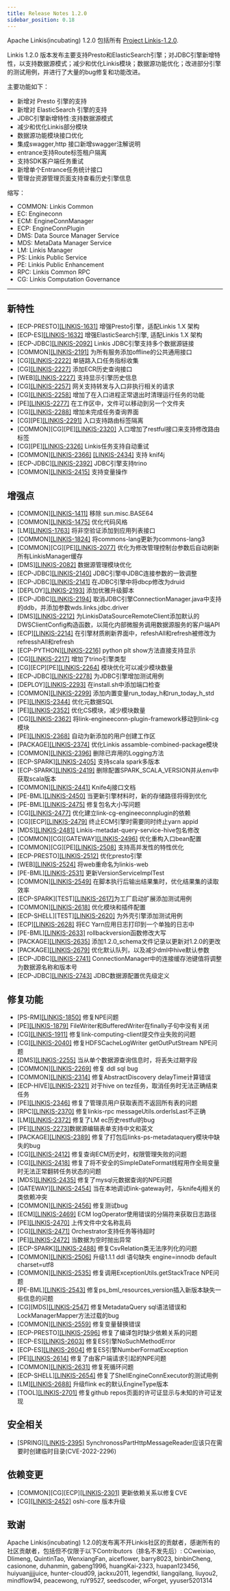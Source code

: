 ```yaml
---
title: Release Notes 1.2.0
sidebar_position: 0.18
---
```


Apache Linkis(incubating) 1.2.0 包括所有 [Project Linkis-1.2.0](https://github.com/apache/incubator-linkis/projects/12).

Linkis 1.2.0 版本发布主要支持Presto和ElasticSearch引擎；对JDBC引擎新增特性，以支持数据源模式；减少和优化Linkis模块；数据源功能优化；改进部分引擎的测试用例，并进行了大量的bug修复和功能改进。

主要功能如下：
* 新增对 Presto 引擎的支持 
* 新增对 ElasticSearch 引擎的支持
* JDBC引擎新增特性:支持数据源模式
* 减少和优化Linkis部分模块
* 数据源功能模块接口优化
* 集成swagger,http 接口新增swagger注解说明 
* entrance支持Route标签租户隔离 
* 支持SDK客户端任务重试 
* 新增单个Entrance任务统计接口 
* 管理台资源管理页面支持查看历史引擎信息

缩写：
- COMMON: Linkis Common
- EC: Engineconn
- ECM: EngineConnManager
- ECP: EngineConnPlugin
- DMS: Data Source Manager Service
- MDS: MetaData Manager Service
- LM: Linkis Manager
- PS: Linkis Public Service
- PE: Linkis Public Enhancement
- RPC: Linkis Common RPC
- CG: Linkis Computation Governance

---
## 新特性
+ \[ECP-PRESTO][[LINKIS-1631]](https://github.com/apache/incubator-linkis/issues/1631) 增强Presto引擎，适配Linkis 1.X 架构
+ \[ECP-ES][[LINKIS-1632]](https://github.com/apache/incubator-linkis/issues/1632) 增强ElasticSearch引擎, 适配Linkis 1.X 架构
+ \[ECP-JDBC][[LINKIS-2092]](https://github.com/apache/incubator-linkis/issues/2092) Linkis JDBC引擎支持多个数据源链接
+ \[COMMON][[LINKIS-2191]](https://github.com/apache/incubator-linkis/issues/2191) 为所有服务添加offline的公共通用接口
+ \[CG][[LINKIS-2222]](https://github.com/apache/incubator-linkis/issues/2222) 单链路入口任务指标收集
+ \[CG][[LINKIS-2227]](https://github.com/apache/incubator-linkis/issues/2227) 添加ECR历史查询接口
+ \[WEB][[LINKIS-2227]](https://github.com/apache/incubator-linkis/issues/2227) 支持显示引擎历史信息
+ \[CG][[LINKIS-2257]](https://github.com/apache/incubator-linkis/issues/2257) 网关支持转发与入口非执行相关的请求
+ \[CG][[LINKIS-2258]](https://github.com/apache/incubator-linkis/issues/2258) 增加了在入口进程正常退出时清理运行任务的功能
+ \[PE][[LINKIS-2277]](https://github.com/apache/incubator-linkis/pull/2277) 在工作区中，文件可以移动到另一个文件夹
+ \[CG][[LINKIS-2288]](https://github.com/apache/incubator-linkis/issues/2288) 增加未完成任务查询界面
+ \[CG]\[PE][[LINKIS-2291]](https://github.com/apache/incubator-linkis/pull/2291) 入口支持路由标签隔离
+ \[COMMON]\[CG]\[PE][[LINKIS-2320]](https://github.com/apache/incubator-linkis/issues/2320) 入口增加了restful接口来支持修改路由标签
+ \[CG]\[PE][[LINKIS-2326]](https://github.com/apache/incubator-linkis/pull/2326) Linkis任务支持自动重试
+ \[COMMON][[LINKIS-2366]](https://github.com/apache/incubator-linkis/pull/2366) [[LINKIS-2434]](https://github.com/apache/incubator-linkis/pull/2434) 支持 knif4j
+ \[ECP-JDBC][[LINKIS-2392]](https://github.com/apache/incubator-linkis/pull/2392) JDBC引擎支持trino
+ \[COMMON][[LINKIS-2415]](https://github.com/apache/incubator-linkis/pull/2415) 支持变量操作

## 增强点
+ \[COMMON][[LINKIS-1411]](https://github.com/apache/incubator-linkis/issues/1411) 移除 sun.misc.BASE64
+ \[COMMON][[LINKIS-1475]](https://github.com/apache/incubator-linkis/issues/1475) 优化代码风格
+ \[LM][[LINKIS-1763]](https://github.com/apache/incubator-linkis/issues/1763) 将非空验证添加到应用列表接口
+ \[COMMON][[LINKIS-1824]](https://github.com/apache/incubator-linkis/issues/1824) 将commons-lang更新为commons-lang3
+ \[COMMON]\[CG]\[PE][[LINKIS-2077]](https://github.com/apache/incubator-linkis/issues/2077) 优化为修改管理控制台参数后自动刷新所有LinkisManager缓存
+ \[DMS][[LINKIS-2082]](https://github.com/apache/incubator-linkis/issues/2082) 数据源管理模块优化
+ \[ECP-JDBC][[LINKIS-2140]](https://github.com/apache/incubator-linkis/issues/2140) JDBC引擎中JDBC连接参数的一致调整
+ \[ECP-JDBC][[LINKIS-2141]](https://github.com/apache/incubator-linkis/issues/2141) 在JDBC引擎中将dbcp修改为druid
+ \[DEPLOY][[LINKIS-2193]](https://github.com/apache/incubator-linkis/issues/2193) 添加优雅升级脚本
+ \[ECP-JDBC][[LINKIS-2194]](https://github.com/apache/incubator-linkis/issues/2194) 取消JDBC引擎ConnectionManager.java中支持的ddb，并添加参数wds.links.jdbc.driver
+ \[DMS][[LINKIS-2212]](https://github.com/apache/incubator-linkis/issues/2212) 为LinkisDataSourceRemoteClient添加默认的DWSClientConfig构造函数，以简化内部微服务调用数据源服务的客户端API
+ \[ECP][[LINKIS-2214]](https://github.com/apache/incubator-linkis/issues/2214) 在引擎材质刷新界面中，refeshAll和refresh被修改为refresshAll和refresh
+ \[ECP-PYTHON][[LINKIS-2216]](https://github.com/apache/incubator-linkis/issues/2216) python plt show方法直接支持显示
+ \[CG][[LINKIS-2217]](https://github.com/apache/incubator-linkis/issues/2217) 增加了trino引擎类型
+ \[CG]\[ECP]\[PE][[LINKIS-2264]](https://github.com/apache/incubator-linkis/issues/2264) 模块优化可以减少模块数量
+ \[ECP-JDBC][[LINKIS-2278]](https://github.com/apache/incubator-linkis/pull/2278) 为JDBC引擎增加测试用例
+ \[DEPLOY][[LINKIS-2293]](https://github.com/apache/incubator-linkis/issues/2293) 在install.sh中添加端口检查
+ \[COMMON][[LINKIS-2299]](https://github.com/apache/incubator-linkis/pull/2299) 添加内置变量run_today_h和run_today_h_std
+ \[PE][[LINKIS-2344]](https://github.com/apache/incubator-linkis/issues/2344) 优化元数据SQL
+ \[PE][[LINKIS-2352]](https://github.com/apache/incubator-linkis/issues/2352) 优化CS模块，减少模块数量
+ \[CG][[LINKIS-2362]](https://github.com/apache/incubator-linkis/issues/2362) 将link-engineeconn-plugin-framework移动到link-cg模块
+ \[PE][[LINKIS-2368]](https://github.com/apache/incubator-linkis/pull/2368) 自动为新添加的用户创建工作区
+ \[PACKAGE][[LINKIS-2374]](https://github.com/apache/incubator-linkis/issues/2374) 优化Linkis assamble-combined-package模块
+ \[COMMON][[LINKIS-2396]](https://github.com/apache/incubator-linkis/issues/2396) 删除已弃用的Logging方法
+ \[ECP-SPARK][[LINKIS-2405]](https://github.com/apache/incubator-linkis/pull/2405) 支持scala spark多版本
+ \[ECP-SPARK][[LINKIS-2419]](https://github.com/apache/incubator-linkis/pull/2419) 删除配置SPARK_SCALA_VERSION并从env中获取scala版本
+ \[COMMON][[LINKIS-2441]](https://github.com/apache/incubator-linkis/issues/2441) Knife4j接口文档
+ \[PE-BML][[LINKIS-2450]](https://github.com/apache/incubator-linkis/issues/2450) 当更新引擎材料时，新的存储路径将得到优化
+ \[PE-BML][[LINKIS-2475]](https://github.com/apache/incubator-linkis/issues/2475) 修复包名大小写问题
+ \[CG][[LINKIS-2477]](https://github.com/apache/incubator-linkis/pull/2477) 优化建立link-cg-engineeconnplugin的依赖
+ \[CG]\[ECP][[LINKIS-2479]](https://github.com/apache/incubator-linkis/pull/2479) 终止ECM引擎时需要同时终止yarn appid
+ \[MDS][[LINKIS-2481]](https://github.com/apache/incubator-linkis/issues/2481) Linkis-metadat-query-service-hive包名修改
+ \[COMMON]\[CG]\[GATEWAY][[LINKIS-2496]](https://github.com/apache/incubator-linkis/pull/2496) 优化重构入口bean配置
+ \[COMMON]\[CG]\[PE][[LINKIS-2508]](https://github.com/apache/incubator-linkis/pull/2508) 支持高并发性的特性优化
+ \[ECP-PRESTO][[LINKIS-2512]](https://github.com/apache/incubator-linkis/pull/2512) 优化presto引擎
+ \[WEB][[LINKIS-2524]](https://github.com/apache/incubator-linkis/pull/2524) 将web重命名为linkis-web
+ \[PE-BML][[LINKIS-2531]](https://github.com/apache/incubator-linkis/pull/2531) 更新VersionServiceImplTest
+ \[COMMON][[LINKIS-2549]](https://github.com/apache/incubator-linkis/issues/2549) 在脚本执行后输出结果集时，优化结果集的读取效率
+ \[ECP-SPARK]\[TEST][[LINKIS-2617]](https://github.com/apache/incubator-linkis/pull/2617)为工厂启动扩展添加测试用例
+ \[COMMON][[LINKIS-2618]](https://github.com/apache/incubator-linkis/pull/2618) 优化模块和插件配置
+ \[ECP-SHELL]\[TEST][[LINKIS-2620]](https://github.com/apache/incubator-linkis/pull/2620) 为外壳引擎添加测试用例
+ \[ECP][[LINKIS-2628]](https://github.com/apache/incubator-linkis/issues/2628) 将EC Yarn应用日志打印到一个单独的日志中
+ \[PE-BML][[LINKIS-2633]](https://github.com/apache/incubator-linkis/issues/2633) rollbackversion函数修改大写
+ \[PACKAGE][[LINKIS-2635]](https://github.com/apache/incubator-linkis/pull/2635) 添加1.2.0_schema文件记录以更新对1.2.0的更改
+ \[PACKAGE][[LINKIS-2679]](https://github.com/apache/incubator-linkis/issues/2679) 优化默认队列，以及减少dml中hive默认参数
+ \[ECP-JDBC][[LINKIS-2741]](https://github.com/apache/incubator-linkis/issues/2741) ConnectionManager中的连接缓存池键值将调整为数据源名称和版本号
+ \[ECP-JDBC][[LINKIS-2743]](https://github.com/apache/incubator-linkis/issues/2743) JDBC数据源配置优先级定义

## 修复功能

+ \[PS-RM][[LINKIS-1850]](https://github.com/apache/incubator-linkis/pull/1850) 修复NPE问题
+ \[PE][[LINKIS-1879]](https://github.com/apache/incubator-linkis/issues/1879) FileWriter和BufferedWriter在finally子句中没有关闭
+ \[CG][[LINKIS-1911]](https://github.com/apache/incubator-linkis/issues/1911) 修复link-computing-client提交作业失败的问题
+ \[CG][[LINKIS-2040]](https://github.com/apache/incubator-linkis/issues/2040) 修复HDFSCacheLogWriter getOutPutStream NPE问题
+ \[DMS][[LINKIS-2255]](https://github.com/apache/incubator-linkis/issues/2255) 当从单个数据源查询信息时，将丢失过期字段
+ \[COMMON][[LINKIS-2269]](https://github.com/apache/incubator-linkis/pull/2269) 修复 ddl sql bug
+ \[COMMON][[LINKIS-2314]](https://github.com/apache/incubator-linkis/issues/2314) 修复AbstractDiscovery delayTime计算错误
+ \[ECP-HIVE][[LINKIS-2321]](https://github.com/apache/incubator-linkis/issues/2321) 对于hive on tez任务，取消任务时无法正确结束任务
+ \[PE][[LINKIS-2346]](https://github.com/apache/incubator-linkis/issues/2346) 修复了管理员用户获取表而不返回所有表的问题
+ \[RPC][[LINKIS-2370]](https://github.com/apache/incubator-linkis/issues/2370) 修复linkis-rpc messageUtils.orderIsLast不正确
+ \[LM][[LINKIS-2372]](https://github.com/apache/incubator-linkis/pull/2372) 修复了LM ec历史restful的bug
+ \[PE][[LINKIS-2273]](https://github.com/apache/incubator-linkis/issues/2273)数据源编辑表单支持中文和英文
+ \[PACKAGE][[LINKIS-2389]](https://github.com/apache/incubator-linkis/issues/2389) 修复了打包后links-ps-metadataquery模块中缺失的bug
+ \[CG][[LINKIS-2412]](https://github.com/apache/incubator-linkis/issues/2412) 修复查询ECM历史时，权限管理失败的问题
+ \[CG][[LINKIS-2418]](https://github.com/apache/incubator-linkis/pull/2418) 修复了将不安全的SimpleDateFormat线程用作全局变量时无法正常翻转任务状态的问题
+ \[MDS][[LINKIS-2435]](https://github.com/apache/incubator-linkis/issues/2435) 修复了mysql元数据查询的NPE问题
+ \[GATEWAY][[LINKIS-2454]](https://github.com/apache/incubator-linkis/issues/2454) 当在本地调试link-gateway时，与knife4j相关的类依赖冲突
+ \[COMMON][[LINKIS-2456]](https://github.com/apache/incubator-linkis/issues/2456) 修复测试bug
+ \[ECM][[LINKIS-2469]](https://github.com/apache/incubator-linkis/issues/2469) ECM logOperator使用错误的分隔符来获取日志路径
+ \[PE][[LINKIS-2470]](https://github.com/apache/incubator-linkis/issues/2470) 上传文件中文名称乱码
+ \[CG][[LINKIS-2471]](https://github.com/apache/incubator-linkis/issues/2471) Orchestrator支持任务等待超时
+ \[PE][[LINKIS-2472]](https://github.com/apache/incubator-linkis/issues/2472) 当数据为空时抛出异常
+ \[ECP-SPARK][[LINKIS-2488]](https://github.com/apache/incubator-linkis/issues/2488) 修复CsvRelation类无法序列化的问题
+ \[COMMON][[LINKIS-2506]](https://github.com/apache/incubator-linkis/issues/2506) 升级1.1.1 ddl 语句缺失 engine=innodb default charset=utf8
+ \[COMMON][[LINKIS-2535]](https://github.com/apache/incubator-linkis/issues/2535) 修复调用ExceptionUtils.getStackTrace NPE问题
+ \[PE-BML][[LINKIS-2543]](https://github.com/apache/incubator-linkis/pull/2543) 修复ps_bml_resources_version插入新版本缺失一些信息的问题
+ \[CG]\[MDS][[LINKIS-2547]](https://github.com/apache/incubator-linkis/pull/2547) 修复MetadataQuery sql语法错误和LockManagerMapper方法过载的bug
+ \[COMMON][[LINKIS-2559]](https://github.com/apache/incubator-linkis/issues/2559) 修复变量替换错误
+ \[ECP-PRESTO][[LINKIS-2596]](https://github.com/apache/incubator-linkis/issues/2596) 修复了编译包时缺少依赖关系的问题
+ \[ECP-ES][[LINKIS-2603]](https://github.com/apache/incubator-linkis/issues/2603) 修复ES引擎NoSuchMethodError
+ \[ECP-ES][[LINKIS-2604]](https://github.com/apache/incubator-linkis/issues/2604) 修复ES引擎NumberFormatException
+ \[PE][[LINKIS-2614]](https://github.com/apache/incubator-linkis/issues/2614) 修复了由客户端请求引起的NPE问题
+ \[COMMON][[LINKIS-2631]](https://github.com/apache/incubator-linkis/pull/2631) 修复死循环问题
+ \[ECP-SHELL][[LINKIS-2654]](https://github.com/apache/incubator-linkis/pull/2654) 修复了ShellEngineConnExecutor的测试用例
+ \[LM][[LINKIS-2688]](https://github.com/apache/incubator-linkis/issues/2688) 升级flink ec的默认EngineType版本
+ \[TOOL][[LINKIS-2701]](https://github.com/apache/incubator-linkis/issues/2701) 修复github repos页面的许可证显示与未知的许可证发现

## 安全相关
+ \[SPRING][[LINKIS-2395]](https://github.com/apache/incubator-linkis/issues/2395) SynchronossPartHttpMessageReader应该只在需要时创建临时目录(CVE-2022-2296)

## 依赖变更
+ \[COMMON]\[CG]\[ECP][[LINKIS-2301]](https://github.com/apache/incubator-linkis/pull/2301) 更新依赖关系以修复CVE
+ \[CG][[LINKIS-2452]](https://github.com/apache/incubator-linkis/issues/2452) oshi-core 版本升级

## 致谢
Apache Linkis(incubating) 1.2.0的发布离不开Linkis社区的贡献者，感谢所有的社区贡献者，包括但不仅限于以下Contributors（排名不发先后）: 
CCweixiao, Dlimeng, QuintinTao, WenxiangFan, aiceflower, barry8023, binbinCheng, casionone,
 duhanmin, gabeng1996, huangKai-2323, huapan123456, huiyuanjjjjuice, hunter-cloud09, jackxu2011,
legendtkl, liangqilang, liuyou2, mindflow94, peacewong, ruY9527, seedscoder, wForget, yyuser5201314